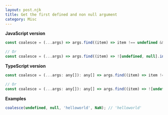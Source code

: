 ```yaml
---
layout: post.njk
title: Get the first defined and non null argument
category: Misc
---
```


**JavaScript version**

```js
const coalesce = (...args) => args.find((item) => item !== undefined && item !== null);

// Or
const coalesce = (...args) => args.find((item) => ![undefined, null].includes(item));
```

**TypeScript version**

```js
const coalesce = (...args: any[]): any[] => args.find((item) => item !== undefined && item !== null);

// Or
const coalesce = (...args: any[]): any[] => args.find((item) => ![undefined, null].includes(item));
```

**Examples**

```js
coalesce(undefined, null, 'helloworld', NaN); // 'helloworld'
```
